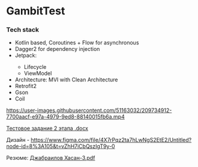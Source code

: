 # GambitTest

<h3>Tech stack</h3>
<ul>
<li>Kotlin based, Coroutines + Flow for asynchronous</li>
<li>Dagger2 for dependency injection</li>

<li>Jetpack: </li>
  <ul>
  <li>Lifecycle</li>
  <li>ViewModel</li>
  </ul>
<li>Architecture: MVI with Clean Architecture</li>
<li>Retrofit2</li>

<li>Gson</li>
<li>Coil</li>
</ul>



https://user-images.githubusercontent.com/51163032/209734912-7700aacf-e97a-4979-9ed8-88140015fb6a.mp4



[Тестовое задание 2 этапа .docx](https://github.com/HasanDzhabailov/GambitTest/files/10311042/2.docx)

Дизайн - https://www.figma.com/file/4X7rPqz2ta7hLwNgS2EtE2/Untitled?node-id=8%3A105&t=vZhH7iCbQszIgT9y-0

Резюме: [Джабраилов Хасан-3.pdf](https://github.com/HasanDzhabailov/GambitTest/files/10311052/-3.pdf)
